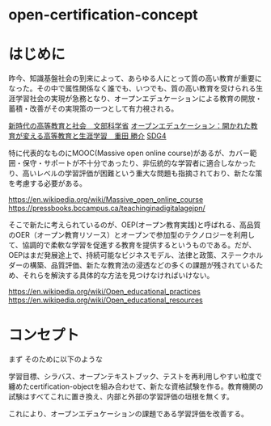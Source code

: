 # open-certification-concept
# はじめに
昨今、知識基盤社会の到来によって、あらゆる人にとって質の高い教育が重要になった。その中で属性関係なく誰でも、いつでも、質の高い教育を受けられる生涯学習社会の実現が急務となり、オープンエデュケーションによる教育の開放・蓄積・改善がその実現策の一つとして有力視される。

[新時代の高等教育と社会　文部科学省](https://www.mext.go.jp/b_menu/shingi/chukyo/chukyo0/toushin/attach/1397420.htm)
[オープンエデュケーション：開かれた教育が変える高等教育と生涯学習　重田 勝介](https://www.jstage.jst.go.jp/article/johokanri/59/1/59_3/_html/-char/ja)
[SDG4](https://en.wikipedia.org/wiki/Sustainable_Development_Goal_4)

特に代表的なものにMOOC(Massive open online course)があるが、カバー範囲・保守・サポートが不十分であったり、非伝統的な学習者に適合しなかったり、高いレベルの学習評価が困難という重大な問題も指摘されており、新たな策を考慮する必要がある。

https://en.wikipedia.org/wiki/Massive_open_online_course
https://pressbooks.bccampus.ca/teachinginadigitalagejpn/

そこで新たに考えられているのが、OEP(オープン教育実践)と呼ばれる、高品質のOER（オープン教育リソース）とオープンで参加型のテクノロジーを利用して、協調的で柔軟な学習を促進する教育を提供するというものである。だが、OEPはまだ発展途上で、持続可能なビジネスモデル、法律と政策、ステークホルダーの構築、品質評価、新たな教育法の浸透などの多くの課題が残されているため、それらを解決する具体的な方法を見つけなければいけない。

https://en.wikipedia.org/wiki/Open_educational_practices
https://en.wikipedia.org/wiki/Open_educational_resources

# コンセプト
まず
そのために以下のような


学習目標、シラバス、オープンテキストブック、テストを再利用しやすい粒度で纏めたcertification-objectを組み合わせて、新たな資格試験を作る。教育機関の試験はすべてこれに置き換え、内部と外部の学習評価の垣根を無くす。

これにより、オープンエデュケーションの課題である学習評価を改善する。
